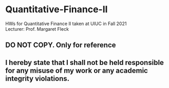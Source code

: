 # Quantitative-Finance-II #
HWs for Quantitative Finance II taken at UIUC in Fall 2021 <br />
Lecturer: Prof. Margaret Fleck

## DO NOT COPY. Only for reference ##
## I hereby state that I shall not be held responsible for any misuse of my work or any academic integrity violations. ##
